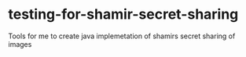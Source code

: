 # testing-for-shamir-secret-sharing
Tools for me to create java implemetation of shamirs secret sharing of images 
